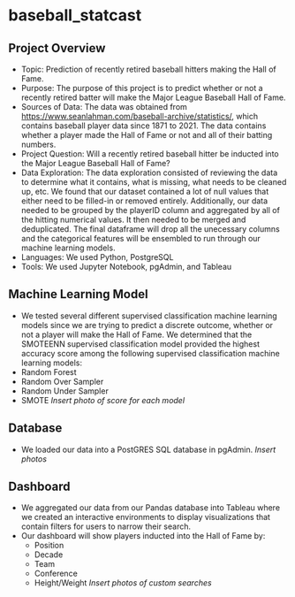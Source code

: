 # baseball_statcast

## Project Overview

- Topic: Prediction of recently retired baseball hitters making the Hall of Fame.
- Purpose: The purpose of this project is to predict whether or not a recently retired batter will make the Major League Baseball Hall of Fame.
- Sources of Data: The data was obtained from https://www.seanlahman.com/baseball-archive/statistics/, which contains baseball player data since 1871 to 2021. The data contains whether a player made the Hall of Fame or not and all of their batting numbers.
- Project Question: Will a recently retired baseball hitter be inducted into the Major League Baseball Hall of Fame?
- Data Exploration: The data exploration consisted of reviewing the data to determine what it contains, what is missing, what needs to be cleaned up, etc. We found that our dataset contained a lot of null values that either need to be filled-in or removed entirely. Additionally, our data needed to be grouped by the playerID column and aggregated by all of the hitting numerical values. It then needed to be merged and deduplicated. The final dataframe will drop all the unecessary columns and the categorical features will be ensembled to run through our machine learning models.
- Languages: We used Python, PostgreSQL
- Tools: We used Jupyter Notebook, pgAdmin, and Tableau

## Machine Learning Model
- We tested several different supervised classification machine learning models since we are trying to predict a discrete outcome, whether or not a player will make the Hall of Fame. We determined that the SMOTEENN supervised classification model provided the highest accuracy score among the following supervised classification machine learning models:
- Random Forest
- Random Over Sampler
- Random Under Sampler
- SMOTE
  *Insert photo of score for each model*

## Database
- We loaded our data into a PostGRES SQL database in pgAdmin.
  *Insert photos*

## Dashboard
- We aggregated our data from our Pandas database into Tableau where we created an interactive environments to display visualizations that contain filters for users to narrow their search.
- Our dashboard will show players inducted into the Hall of Fame by: 
  - Position
  - Decade
  - Team
  - Conference
  - Height/Weight
   *Insert photos of custom searches*
